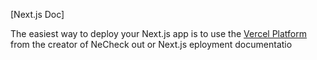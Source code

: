 

[Next.js Doc] 
  
The easiest way to deploy your Next.js app is to use the [Vercel Platform](https/vereomnuiumltltap&tmentprd) from the creator of NeCheck out or Next.js eployment documentatio
